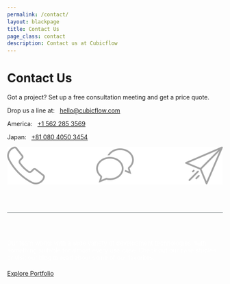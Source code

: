 ```yaml
---
permalink: /contact/
layout: blackpage
title: Contact Us
page_class: contact
description: Contact us at Cubicflow
---
```



# Contact Us

Got a project? Set up a free consultation meeting and get a&nbsp;price&nbsp;quote.

Drop us a line at: &nbsp; <a class="contact" href="mailto:hello@cubicflow.com">hello@cubicflow.com</a>

America: &nbsp; <a class="contact" href="tel:+1-562-285-3569">+1 562 285 3569</a>

Japan: &nbsp; <a class="contact" href="tel:+81-080-4050-3454">+81 080 4050 3454</a>

<img src="/assets/img/calltoaction-icon.svg">

<br><br>

<div style="border-bottom: 1px solid #737A7E;"></div>

<br><br>

<div style="color: #ffffff; margin-bottom: 20px;">Our team works with a wide variety of development technologies, with something suitable for almost every use case. Check out our case studies or visit our blog to read about some of&nbsp;our&nbsp;favorites.</div>

<a href="/" class="button">Explore Portfolio</a>
